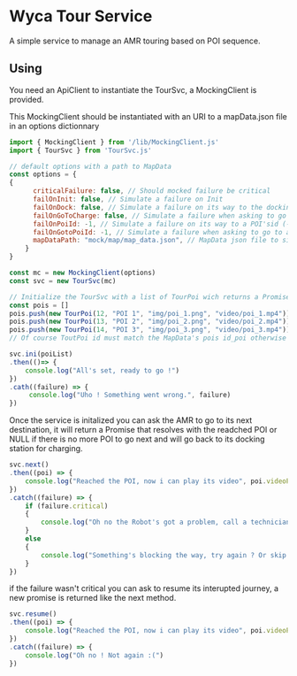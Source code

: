 # Wyca Tour Service

A simple service to manage an AMR touring based on POI sequence.

## Using

You need an ApiClient to instantiate the TourSvc, a MockingClient is provided.

This MockingClient should be instantiated with an URI to a mapData.json file in an options dictionnary

```js
import { MockingClient } from '/lib/MockingClient.js'
import { TourSvc } from 'TourSvc.js'

// default options with a path to MapData
const options = {
{
      criticalFailure: false, // Should mocked failure be critical
      failOnInit: false, // Simulate a failure on Init
      failOnDock: false, // Simulate a failure on its way to the docking station
      failOnGoToCharge: false, // Simulate a failure when asking to go to dock
      failOnPoiId: -1, // Simulate a failure on its way to a POI'sid (-1 for none)
      failOnGotoPoiId: -1, // Simulate a failure when asking to go to a POI'sid (-1 for none)
      mapDataPath: "mock/map/map_data.json", // MapData json file to simulate the robot's current MapData
    }
}

const mc = new MockingClient(options)
const svc = new TourSvc(mc)

// Initialize the TourSvc with a list of TourPoi wich returns a Promise once the service is initialized
const pois = []
pois.push(new TourPoi(12, "POI 1", "img/poi_1.png", "video/poi_1.mp4"))
pois.push(new TourPoi(13, "POI 2", "img/poi_2.png", "video/poi_2.mp4"))
pois.push(new TourPoi(14, "POI 3", "img/poi_3.png", "video/poi_3.mp4"))
// Of course ToutPoi id must match the MapData's pois id_poi otherwise it will be rejected

svc.ini(poiList)
.then(()=> {
    console.log("All's set, ready to go !")
})
.cath((failure) => {
     console.log("Uho ! Something went wrong.", failure)
})

```

Once the service is initalized you can ask the AMR to go to its next destination, it will return a Promise that resolves with the readched POI or NULL if there is no more POI to go next and will go back to its docking station for charging.

```js
svc.next()
.then((poi) => {
    console.log("Reached the POI, now i can play its video", poi.videoPath)
})
.catch((failure) => {
    if (failure.critical)
    {
        console.log("Oh no the Robot's got a problem, call a technician !")
    }
    else
    {
        console.log("Something's blocking the way, try again ? Or skip to next POI ?")
    }
})
```
if the failure wasn't critical you can ask to resume its interupted journey, a new promise is returned like the next method.

```js
svc.resume()
.then((poi) => {
    console.log("Reached the POI, now i can play its video", poi.videoPath)
})
.catch((failure) => {
    console.log("Oh no ! Not again :(")
})
```